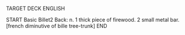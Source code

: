 TARGET DECK
ENGLISH

START
Basic
Billet2
Back: n. 1 thick piece of firewood. 2 small metal bar. [french diminutive of bille tree-trunk]
END
